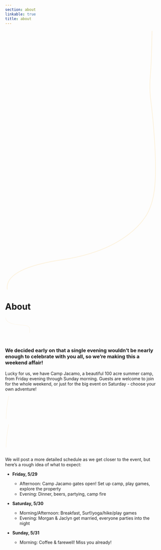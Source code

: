 ```yaml
---
section: about
linkable: true
title: about
---
```


<div class="line-wrap location-line-wrap-after">
    <svg height="30%" width="100%" class="line-6 line" xmlns="http://www.w3.org/2000/svg" viewBox="0 0 190 320" xmlns:xlink="http://www.w3.org/1999/xlink"><path path d="M2.66 320.12C0.16 302.73 22.89 290.44 70.84 283.25C142.77 272.47 169.16 239 176.42 224.26C183.68 209.51 186.28 191.05 185.07 155.74C184.26 132.19 182.26 107.95 179.06 83.01C178.18 73.93 178.18 64.67 179.06 55.21C179.94 45.76 180.6 27.8 181.04 1.34" opacity="1" fill-opacity="0" stroke="#fcf3e0" stroke-opacity="1"></path></svg>
</div>

# About

<div class="line-wrap about-line">
    <svg height="30%" width="40%" class="line-7 line" xmlns="http://www.w3.org/2000/svg" viewBox="0 0 190 70" xmlns:xlink="http://www.w3.org/1999/xlink"><path path d="M75 46.59C76.5 42.41 75.74 34.07 75 31.85C74.26 29.63 72.17 25.92 62.92 24.33C53.66 22.74 56.22 23.67 40.47 21.98C19.26 19.71 6.67 14.27 2.7 5.66C2.12 3.62 1.91 1.73 2.07 0" opacity="1" fill-opacity="0" stroke="#fcf3e0" stroke-opacity="1"></path></svg>
</div>



### We decided early on that a single evening wouldn’t be nearly enough to celebrate with you all, so we’re making this a weekend affair! 


Lucky for us, we have Camp Jacamo, a beautiful 100 acre summer camp, from Friday evening through Sunday morning. Guests are welcome to join for the whole weekend, or just for the big event on Saturday - choose your own adventure!

<div class="line-wrap about-line-after">
    <svg height="30%" width="50%" class="line-8 line" xmlns="http://www.w3.org/2000/svg" viewBox="0 0 190 70" xmlns:xlink="http://www.w3.org/1999/xlink"><path path d="M2.48 57C2.4 49.16 2.9 40.49 3.98 30.99C5.07 21.49 6.73 11.16 8.98 0" opacity="1" fill-opacity="0" stroke="#fcf3e0" stroke-opacity="1"></path></svg>
</div>

<div id="map-entry" class="card"></div>

<div class="line-wrap about-line-after">
    <svg height="30%" width="50%" class="line-9 line" xmlns="http://www.w3.org/2000/svg" viewBox="0 0 190 70" xmlns:xlink="http://www.w3.org/1999/xlink"><path path d="M2.48 57C2.4 49.16 2.9 40.49 3.98 30.99C5.07 21.49 6.73 11.16 8.98 0" opacity="1" fill-opacity="0" stroke="#fcf3e0" stroke-opacity="1"></path></svg>
</div>

We will post a more detailed schedule as we get closer to the event, but here’s a rough idea of what to expect:

- __Friday, 5/29__
    - Afternoon: Camp Jacamo gates open! Set up camp, play games, explore the property
    - Evening: Dinner, beers, partying, camp fire

- __Saturday, 5/30__
    - Morning/Afternoon: Breakfast, Surf/yoga/hike/play games
    - Evening: Morgan & Jaclyn get married, everyone parties into the night

- __Sunday, 5/31__
    - Morning: Coffee & farewell! Miss you already!

<div class="spacer"> 
